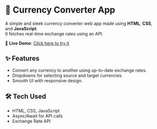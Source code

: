 # 💱 Currency Converter App

A simple and sleek currency converter web app made using **HTML**, **CSS**, and **JavaScript**.  
It fetches real-time exchange rates using an API.

🔗 **Live Demo**: [Click here to try it](https://swag3009.github.io/Currency_Converter/)

## ✨ Features
- Convert any currency to another using up-to-date exchange rates.
- Dropdowns for selecting source and target currencies.
- Smooth UI with responsive design.

## 🛠 Tech Used
- HTML, CSS, JavaScript
- Async/Await for API calls
- Exchange Rate API


